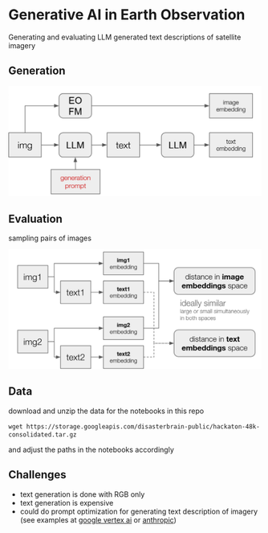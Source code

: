 # Generative AI in Earth Observation

Generating and evaluating LLM generated text descriptions of satellite imagery

## Generation

![process](imgs/process.png) 

## Evaluation

sampling pairs of images

![process](imgs/evaluation.png) 

## Data

download and unzip the data for the notebooks in this repo

```
wget https://storage.googleapis.com/disasterbrain-public/hackaton-48k-consolidated.tar.gz
```

and adjust the paths in the notebooks accordingly

## Challenges

- text generation is done with RGB only
- text generation is expensive
- could do prompt optimization for generating text description of imagery (see examples at [google vertex ai](https://cloud.google.com/vertex-ai/generative-ai/docs/learn/prompts/prompt-optimizer) or [anthropic](https://docs.anthropic.com/en/docs/build-with-claude/prompt-engineering/prompt-improver))